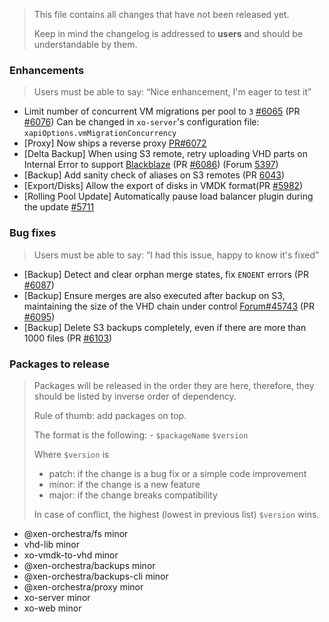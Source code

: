 > This file contains all changes that have not been released yet.
>
> Keep in mind the changelog is addressed to **users** and should be
> understandable by them.

### Enhancements

> Users must be able to say: “Nice enhancement, I'm eager to test it”

- Limit number of concurrent VM migrations per pool to `3` [#6065](https://github.com/vatesfr/xen-orchestra/issues/6065) (PR [#6076](https://github.com/vatesfr/xen-orchestra/pull/6076))
  Can be changed in `xo-server`'s configuration file: `xapiOptions.vmMigrationConcurrency`
- [Proxy] Now ships a reverse proxy [PR#6072](https://github.com/vatesfr/xen-orchestra/pull/6072)
- [Delta Backup] When using S3 remote, retry uploading VHD parts on Internal Error to support [Blackblaze](https://www.backblaze.com/b2/docs/calling.html#error_handling) (PR [#6086](https://github.com/vatesfr/xen-orchestra/issues/6086)) (Forum [5397](https://xcp-ng.org/forum/topic/5397/delta-backups-failing-aws-s3-uploadpartcopy-cpu-too-busy/5))
- [Backup] Add sanity check of aliases on S3 remotes (PR [6043](https://github.com/vatesfr/xen-orchestra/pull/6043))
- [Export/Disks] Allow the export of disks in VMDK format(PR [#5982](https://github.com/vatesfr/xen-orchestra/pull/5982))
- [Rolling Pool Update] Automatically pause load balancer plugin during the update [#5711](https://github.com/vatesfr/xen-orchestra/issues/5711)

### Bug fixes

> Users must be able to say: “I had this issue, happy to know it's fixed”

- [Backup] Detect and clear orphan merge states, fix `ENOENT` errors (PR [#6087](https://github.com/vatesfr/xen-orchestra/pull/6087))
- [Backup] Ensure merges are also executed after backup on S3, maintaining the size of the VHD chain under control [Forum#45743](https://xcp-ng.org/forum/post/45743) (PR [#6095](https://github.com/vatesfr/xen-orchestra/pull/6095))
- [Backup] Delete S3 backups completely, even if there are more than 1000 files (PR [#6103](https://github.com/vatesfr/xen-orchestra/pull/6103))
### Packages to release

> Packages will be released in the order they are here, therefore, they should
> be listed by inverse order of dependency.
>
> Rule of thumb: add packages on top.
>
> The format is the following: - `$packageName` `$version`
>
> Where `$version` is
>
> - patch: if the change is a bug fix or a simple code improvement
> - minor: if the change is a new feature
> - major: if the change breaks compatibility
>
> In case of conflict, the highest (lowest in previous list) `$version` wins.

- @xen-orchestra/fs minor
- vhd-lib minor
- xo-vmdk-to-vhd minor
- @xen-orchestra/backups minor
- @xen-orchestra/backups-cli minor
- @xen-orchestra/proxy minor
- xo-server minor
- xo-web minor

